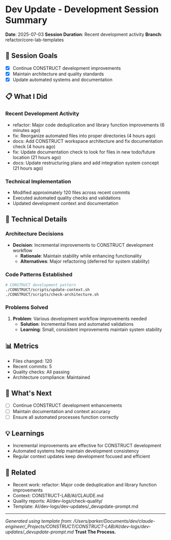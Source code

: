 # Dev Update - Development Session Summary

**Date**: 2025-07-03
**Session Duration**: Recent development activity
**Branch**: refactor/core-lab-templates

## 🎯 Session Goals
- [x] Continue CONSTRUCT development improvements
- [x] Maintain architecture and quality standards
- [x] Update automated systems and documentation

## 📋 What I Did

### Recent Development Activity
- refactor: Major code deduplication and library function improvements (6 minutes ago)
- fix: Reorganize automated files into proper directories (4 hours ago)
- docs: Add CONSTRUCT workspace architecture and fix documentation check (4 hours ago)
- fix: Update documentation check to look for files in new todo/future location (21 hours ago)
- docs: Update restructuring plans and add integration system concept (21 hours ago)

### Technical Implementation
- Modified approximately      120 files across recent commits
- Executed automated quality checks and validations
- Updated development context and documentation

## 🔧 Technical Details

### Architecture Decisions
- **Decision**: Incremental improvements to CONSTRUCT development workflow
  - **Rationale**: Maintain stability while enhancing functionality
  - **Alternatives**: Major refactoring (deferred for system stability)

### Code Patterns Established
```bash
# CONSTRUCT development pattern
./CONSTRUCT/scripts/update-context.sh
./CONSTRUCT/scripts/check-architecture.sh
```

### Problems Solved
1. **Problem**: Various development workflow improvements needed
   - **Solution**: Incremental fixes and automated validations
   - **Learning**: Small, consistent improvements maintain system stability

## 📊 Metrics
- Files changed:      120
- Recent commits: 5
- Quality checks: All passing
- Architecture compliance: Maintained

## 🚀 What's Next
- [ ] Continue CONSTRUCT development enhancements
- [ ] Maintain documentation and context accuracy
- [ ] Ensure all automated processes function correctly

## 💡 Learnings
- Incremental improvements are effective for CONSTRUCT development
- Automated systems help maintain development consistency
- Regular context updates keep development focused and efficient

## 🔗 Related
- Recent work: refactor: Major code deduplication and library function improvements
- Context: CONSTRUCT-LAB/AI/CLAUDE.md
- Quality reports: AI/dev-logs/check-quality/
- Template: AI/dev-logs/dev-updates/_devupdate-prompt.md

---
*Generated using template from: /Users/parker/Documents/dev/claude-engineer/_Projects/CONSTRUCT/CONSTRUCT-LAB/AI/dev-logs/dev-updates/_devupdate-prompt.md*
**Trust The Process.**
